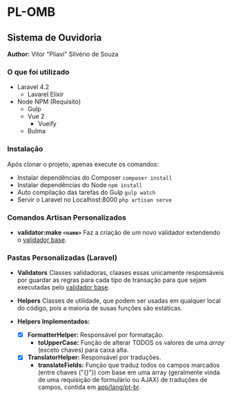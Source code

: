 PL-OMB
==========
Sistema de Ouvidoria
---------
**Author:** Vitor "Pliavi" Silvério de Souza

### O que foi utilizado
- Laravel 4.2
  - Lavarel Elixir
- Node NPM (Requisito)
  - Gulp
  - Vue 2
    - Vueify
  - Bulma

### Instalação
Após clonar o projeto, apenas execute os comandos:
- Instalar dependências do Composer
`composer install`
- Instalar dependências do Node
`npm install`
- Auto compilação das tarefas do Gulp
`gulp watch`
- Servir o Laravel no Localhost:8000
`php artisan serve`


### Comandos Artisan Personalizados
- **validator:make `<name>`**
Faz a criação de um novo validador extendendo o [validador base][BaseValidator].

### Pastas Personalizadas (Laravel)
- **Validators**
Classes validadoras, claases essas unicamente responsáveis por guardar as regras para cada tipo de transação para que sejam executadas pelo [validador base][BaseValidator].

- **Helpers**
Classes de utilidade, que podem ser usadas em qualquer local do código, pois a maioria de susas funções são estáticas.

- **Helpers Implementados:**
  - [x] **FormatterHelper:** Responsável por formatação.
    - **toUpperCase:** Função de alterar TODOS os valores de uma *array* (exceto chaves) para caixa alta.
  - [x] **TranslatorHelper:** Responsável por traduções.
    - **translateFields:** Função que traduz todos os campos marcados (entre chaves ("{}")) com base em uma array (geralmente vinda de uma requisição de formulário ou AJAX) de traduções de campos, contida em [app/lang/pt-br].

[app/lang/pt-br]: https://gitlab.com/Pliavi/ouvidoriav2/blob/master/app/lang/pt-br/formField.php
[BaseValidator]: https://gitlab.com/Pliavi/ouvidoriav2/blob/master/app/validators/BaseValidator.php

